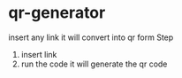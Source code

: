 # qr-generator
insert any link it will convert into qr form 
Step 
1. insert link
2. run the code it will generate the qr code 
